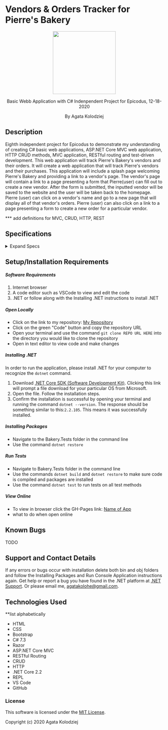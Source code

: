 # Vendors & Orders Tracker for Pierre's Bakery

<div align="center">
<img src="https://github.com/agatakolohe.png" width="200px" height="auto" >
</div>
<p align="center">Basic Webb Application with C# Indenpendent Project for Epicodus, 12-18-2020</p>
<p align="center"> By Agata Kolodziej</p>

## Description

Eighth independent project for Epicodus to demonstrate my understanding of creating C# basic web applications, ASP.NET Core MVC web application, HTTP CRUD methods, MVC application, RESTful routing and test-driven development. This web application will track Pierre's Bakery's vendors and their orders. It will create a web application that will track Pierre's vendors and their purchases. This application will include a splash page welcoming Pierre's Bakery and providing a link to a vendor's page. The vendor's page will contain a link to a page presenting a form that Pierre(user) can fill out to create a new vendor. After the form is submitted, the inputted vendor will be saved to the website and the user will be taken back to the homepage. Pierre (user) can click on a vendor's name and go to a new page that will display all of that vendor's orders. Pierre (user) can also click on a link to a page presenting a form to create a new order for a particular vendor.

\*\*\* add definitions for MVC, CRUD, HTTP, REST

## Specifications

<details>
  <summary>Expand Specs</summary>

### Describe: Vendor()

| Test                                                        | Expect                                                |
| ----------------------------------------------------------- | ----------------------------------------------------- |
| It will instantiate a Vendor object with Vendor constructor | Vendor(string vendorName, string vendorDescription)   |
| It will assign a Vendor Id number to a Vendor               | Vendor(int vendorId).toEqual(1);                      |
| It will create a list of Vendor objects                     | vendorList = new List<Vendor> { vendor01, vendor02 }; |

### Describe: Order()

| Test | Expect |
| ---- | ------ |

</details>

## Setup/Installation Requirements

##### Software Requirements

1. Internet browser
2. A code editor such as VSCode to view and edit the code
3. .NET or follow along with the Installing .NET instructions to install .NET

##### Open Locally

- Click on the link to my repository: [My Repository](https://github.com/agatakolohe/Vendors-Orders-PierresBakery.Solution.git)
- Click on the green "Code" button and copy the repository URL
- Open your terminal and use the command `git clone REPO URL HERE` into the directory you would like to clone the repository
- Open in text editor to view code and make changes

##### Installing .NET

In order to run the application, please install .NET for your computer to recognize the `dotnet` command.

1. Download [.NET Core SDK (Software Development Kit)](https://dotnet.microsoft.com/download/thank-you/dotnet-sdk-2.2.106-macos-x64-installer). Clicking this link will prompt a file download for your particular OS from Microsoft.
2. Open the file. Follow the installation steps.
3. Confirm the installation is successful by opening your terminal and running the command `dotnet --version`. The response should be something similar to this:`2.2.105`. This means it was successfully installed.

##### Installing Packages

- Navigate to the Bakery.Tests folder in the command line
- Use the command `dotnet restore`

##### Run Tests

- Navigate to Bakery.Tests folder in the command line
- Use the commands `dotnet build` and `dotnet restore` to make sure code is compiled and packages are installed
- Use the command `dotnet test` to run tests on all test methods

##### View Online

- To view in browser click the GH-Pages link: [Name of App](URL)
- what to do when open online

## Known Bugs

TODO

## Support and Contact Details

If any errors or bugs occur with installation delete both bin and obj folders and follow the Installing Packages and Run Console Application instructions again. Get help or report a bug you have found in the .NET platform at [.NET Support](https://dotnet.microsoft.com/platform/support). Or please email me, <agatakolohe@gmail.com>.

## Technologies Used

\*\*list alphabetically

- HTML
- CSS
- Bootstrap
- C# 7.3
- Razor
- ASP.NET Core MVC
- RESTful Routing
- CRUD
- HTTP
- .NET Core 2.2
- REPL
- VS Code
- GitHub

### License

This software is licensed under the [MIT License](https://choosealicense.com/licenses/mit/).

Copyright (c) 2020 Agata Kolodziej
